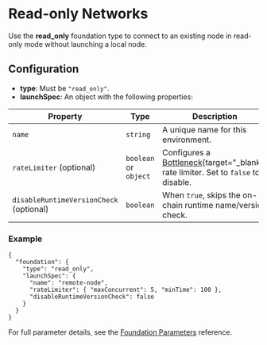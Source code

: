 # Read-only Networks

Use the **read_only** foundation type to connect to an existing node in read-only mode without launching a local node.

## Configuration

- **type**: Must be `"read_only"`.
- **launchSpec**: An object with the following properties:

| Property                        | Type                               | Description                                                                                  |
| ------------------------------- | ---------------------------------- | -------------------------------------------------------------------------------------------- |
| `name`                          | `string`                           | A unique name for this environment.                                                         |
| `rateLimiter` (optional)        | `boolean` or `object`              | Configures a [Bottleneck](https://www.npmjs.com/package/bottleneck){target="_blank"} rate limiter. Set to `false` to disable. |
| `disableRuntimeVersionCheck` (optional) | `boolean`               | When `true`, skips the on-chain runtime name/version check.                                   |

### Example

```jsonc
{
  "foundation": {
    "type": "read_only",
    "launchSpec": {
      "name": "remote-node",
      "rateLimiter": { "maxConcurrent": 5, "minTime": 100 },
      "disableRuntimeVersionCheck": false
    }
  }
}
```

For full parameter details, see the [Foundation Parameters](./foundation.md#read-only) reference.
